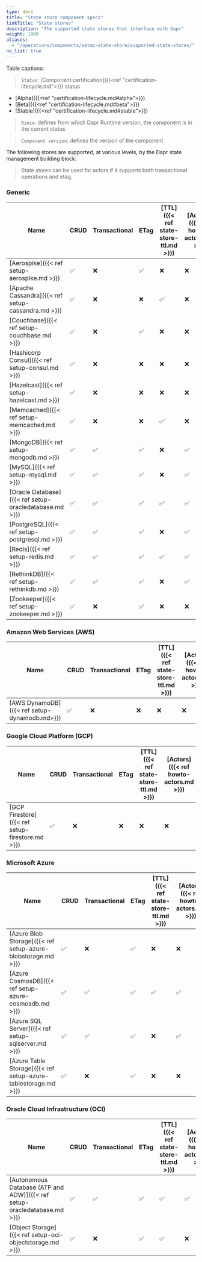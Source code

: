 ```yaml
---
type: docs
title: "State store component specs"
linkTitle: "State stores"
description: "The supported state stores that interface with Dapr"
weight: 1000
aliases:
  - "/operations/components/setup-state-store/supported-state-stores/"
no_list: true
---
```


Table captions:

> `Status`: [Component certification]({{<ref "certification-lifecycle.md">}}) status
  - [Alpha]({{<ref "certification-lifecycle.md#alpha">}})
  - [Beta]({{<ref "certification-lifecycle.md#beta">}})
  - [Stable]({{<ref "certification-lifecycle.md#stable">}})
> `Since`: defines from which Dapr Runtime version, the component is in the current status

> `Component version`: defines the version of the component


The following stores are supported, at various levels, by the Dapr state management building block:

> State stores can be used for actors if it supports both transactional operations and etag.

### Generic

| Name                                               |CRUD|Transactional|ETag| [TTL]({{< ref state-store-ttl.md >}}) | [Actors]({{< ref howto-actors.md >}}) | [Query]({{< ref howto-state-query-api.md >}}) | Status | Component version | Since |
|----------------------------------------------------|----|-------------|----|----|----|----|-------|----|-----|
| [Aerospike]({{< ref setup-aerospike.md >}})        | ✅ | ❌          | ✅  | ❌ | ❌ | ❌ | Alpha  | v1 | 1.0 |
| [Apache Cassandra]({{< ref setup-cassandra.md >}}) | ✅ | ❌          | ❌  | ✅ | ❌ | ❌ | Alpha  | v1 | 1.0 |
| [Couchbase]({{< ref setup-couchbase.md >}})        | ✅ | ❌          | ✅  | ❌ | ❌ | ❌ | Alpha  | v1 | 1.0 |
| [Hashicorp Consul]({{< ref setup-consul.md >}})    | ✅ | ❌          | ❌  | ❌ | ❌ | ❌ | Alpha  | v1 | 1.0 |
| [Hazelcast]({{< ref setup-hazelcast.md >}})        | ✅ | ❌          | ❌  | ❌ | ❌ | ❌ | Alpha  | v1 | 1.0 |
| [Memcached]({{< ref setup-memcached.md >}})        | ✅ | ❌          | ❌  | ✅ | ❌ | ❌ | Alpha  | v1 | 1.0 |
| [MongoDB]({{< ref setup-mongodb.md >}})            | ✅ | ✅          | ✅  | ❌ | ✅ | ✅ | Stable | v1 | 1.0 |
| [MySQL]({{< ref setup-mysql.md >}})                | ✅ | ✅          | ✅  | ❌ | ✅ | ❌ | Alpha  | v1 | 1.0 |
| [Oracle Database]({{< ref setup-oracledatabase.md >}})      | ✅ | ✅          | ✅  | ✅ | ✅ | ❌ | Alpha  | v1 | 1.7 |
| [PostgreSQL]({{< ref setup-postgresql.md >}})      | ✅ | ✅          | ✅  | ❌ | ✅ | ✅ | Alpha  | v1 | 1.0 |
| [Redis]({{< ref setup-redis.md >}})                | ✅ | ✅          | ✅  | ✅ | ✅ | ✅ | Stable | v1 | 1.0 |
| [RethinkDB]({{< ref setup-rethinkdb.md >}})        | ✅ | ✅          | ✅  | ❌ | ✅ | ❌ | Alpha  | v1 | 1.0 |
| [Zookeeper]({{< ref setup-zookeeper.md >}})        | ✅ | ❌          | ✅  | ❌ | ❌ | ❌ | Alpha  | v1 | 1.0 |


### Amazon Web Services (AWS)
| Name                                               |CRUD|Transactional|ETag| [TTL]({{< ref state-store-ttl.md >}}) | [Actors]({{< ref howto-actors.md >}}) | [Query]({{< ref howto-state-query-api.md >}}) | Status | Component version | Since |
|----------------------------------------------------|----|-------------|----|----|----|----|------|----|-----|
| [AWS DynamoDB]({{< ref setup-dynamodb.md>}})       | ✅ | ❌           | ❌ | ❌ | ❌ | ❌ | Alpha | v1 | 1.0 |

### Google Cloud Platform (GCP)
| Name                                               |CRUD|Transactional|ETag| [TTL]({{< ref state-store-ttl.md >}}) | [Actors]({{< ref howto-actors.md >}}) | [Query]({{< ref howto-state-query-api.md >}}) | Status | Component version | Since |
|----------------------------------------------------|------|---------------|----|----|----|----|------|----|-----|
| [GCP Firestore]({{< ref setup-firestore.md >}})    | ✅   | ❌             | ❌ | ❌ | ❌ | ❌ | Alpha | v1 | 1.0 |

### Microsoft Azure

| Name                                                             |CRUD|Transactional|ETag| [TTL]({{< ref state-store-ttl.md >}}) | [Actors]({{< ref howto-actors.md >}}) | [Query]({{< ref howto-state-query-api.md >}}) | Status | Component version | Since |
|------------------------------------------------------------------|----|-------------|----|----|----|----|-------|----|-----|
| [Azure Blob Storage]({{< ref setup-azure-blobstorage.md >}})     | ✅ | ❌           | ✅ | ❌ | ❌ | ❌ | Stable | v1 | 1.0 |
| [Azure CosmosDB]({{< ref setup-azure-cosmosdb.md >}})            | ✅ | ✅           | ✅ | ✅ | ✅ | ✅ | Stable | v1 | 1.0 |
| [Azure SQL Server]({{< ref setup-sqlserver.md >}})               | ✅ | ✅           | ✅ | ❌ | ✅ | ❌ | Stable | v1 | 1.5 |
| [Azure Table Storage]({{< ref setup-azure-tablestorage.md >}})   | ✅ | ❌           | ✅ | ❌ | ❌ | ❌ | Alpha  | v1 | 1.0 |

### Oracle Cloud Infrastructure (OCI)

| Name                                                             |CRUD|Transactional|ETag| [TTL]({{< ref state-store-ttl.md >}}) | [Actors]({{< ref howto-actors.md >}}) | [Query]({{< ref howto-state-query-api.md >}}) | Status | Component version | Since |
|------------------------------------------------------------------|----|-------------|----|----|----|----|-------|----|-----|
| [Autonomous Database (ATP and ADW)]({{< ref setup-oracledatabase.md >}})      | ✅ | ✅          | ✅  | ✅ | ✅ | ❌ | Alpha  | v1 | 1.7 |
| [Object Storage]({{< ref setup-oci-objectstorage.md >}})     | ✅ | ❌           | ✅ | ✅ | ❌ | ❌ | Alpha | v1 | 1.6 |
